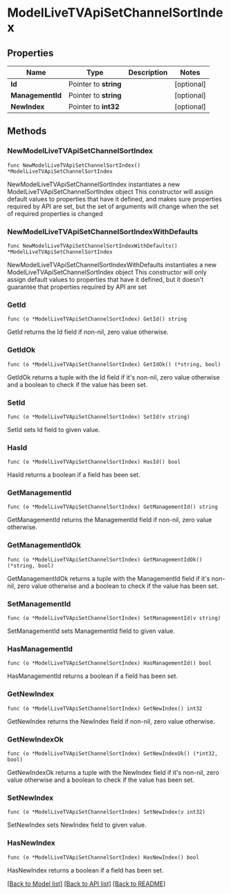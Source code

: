 # ModelLiveTVApiSetChannelSortIndex

## Properties

Name | Type | Description | Notes
------------ | ------------- | ------------- | -------------
**Id** | Pointer to **string** |  | [optional] 
**ManagementId** | Pointer to **string** |  | [optional] 
**NewIndex** | Pointer to **int32** |  | [optional] 

## Methods

### NewModelLiveTVApiSetChannelSortIndex

`func NewModelLiveTVApiSetChannelSortIndex() *ModelLiveTVApiSetChannelSortIndex`

NewModelLiveTVApiSetChannelSortIndex instantiates a new ModelLiveTVApiSetChannelSortIndex object
This constructor will assign default values to properties that have it defined,
and makes sure properties required by API are set, but the set of arguments
will change when the set of required properties is changed

### NewModelLiveTVApiSetChannelSortIndexWithDefaults

`func NewModelLiveTVApiSetChannelSortIndexWithDefaults() *ModelLiveTVApiSetChannelSortIndex`

NewModelLiveTVApiSetChannelSortIndexWithDefaults instantiates a new ModelLiveTVApiSetChannelSortIndex object
This constructor will only assign default values to properties that have it defined,
but it doesn't guarantee that properties required by API are set

### GetId

`func (o *ModelLiveTVApiSetChannelSortIndex) GetId() string`

GetId returns the Id field if non-nil, zero value otherwise.

### GetIdOk

`func (o *ModelLiveTVApiSetChannelSortIndex) GetIdOk() (*string, bool)`

GetIdOk returns a tuple with the Id field if it's non-nil, zero value otherwise
and a boolean to check if the value has been set.

### SetId

`func (o *ModelLiveTVApiSetChannelSortIndex) SetId(v string)`

SetId sets Id field to given value.

### HasId

`func (o *ModelLiveTVApiSetChannelSortIndex) HasId() bool`

HasId returns a boolean if a field has been set.

### GetManagementId

`func (o *ModelLiveTVApiSetChannelSortIndex) GetManagementId() string`

GetManagementId returns the ManagementId field if non-nil, zero value otherwise.

### GetManagementIdOk

`func (o *ModelLiveTVApiSetChannelSortIndex) GetManagementIdOk() (*string, bool)`

GetManagementIdOk returns a tuple with the ManagementId field if it's non-nil, zero value otherwise
and a boolean to check if the value has been set.

### SetManagementId

`func (o *ModelLiveTVApiSetChannelSortIndex) SetManagementId(v string)`

SetManagementId sets ManagementId field to given value.

### HasManagementId

`func (o *ModelLiveTVApiSetChannelSortIndex) HasManagementId() bool`

HasManagementId returns a boolean if a field has been set.

### GetNewIndex

`func (o *ModelLiveTVApiSetChannelSortIndex) GetNewIndex() int32`

GetNewIndex returns the NewIndex field if non-nil, zero value otherwise.

### GetNewIndexOk

`func (o *ModelLiveTVApiSetChannelSortIndex) GetNewIndexOk() (*int32, bool)`

GetNewIndexOk returns a tuple with the NewIndex field if it's non-nil, zero value otherwise
and a boolean to check if the value has been set.

### SetNewIndex

`func (o *ModelLiveTVApiSetChannelSortIndex) SetNewIndex(v int32)`

SetNewIndex sets NewIndex field to given value.

### HasNewIndex

`func (o *ModelLiveTVApiSetChannelSortIndex) HasNewIndex() bool`

HasNewIndex returns a boolean if a field has been set.


[[Back to Model list]](../README.md#documentation-for-models) [[Back to API list]](../README.md#documentation-for-api-endpoints) [[Back to README]](../README.md)


